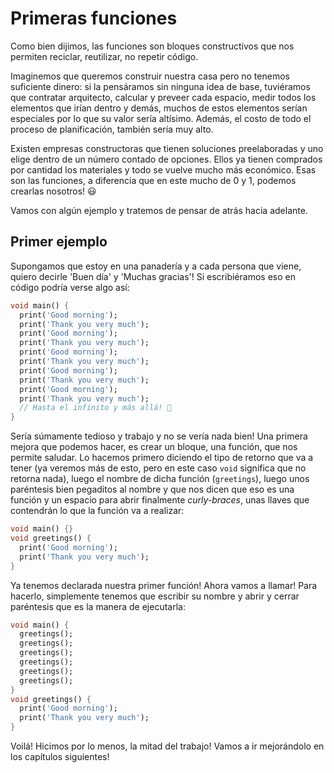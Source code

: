 # Primeras funciones

Como bien dijimos, las funciones son bloques constructivos que nos permiten reciclar, reutilizar, no repetir código.

Imaginemos que queremos construir nuestra casa pero no tenemos suficiente dinero: si la pensáramos sin ninguna idea de base, tuviéramos que contratar arquitecto, calcular y preveer cada espacio, medir todos los elementos que irían dentro y demás, muchos de estos elementos serían especiales por lo que su valor sería altísimo. Además, el costo de todo el proceso de planificación, también sería muy alto.

Existen empresas constructoras que tienen soluciones preelaboradas y uno elige dentro de un número contado de opciones. Ellos ya tienen comprados por cantidad los materiales y todo se vuelve mucho más económico. Esas son las funciones, a diferencia que en este mucho de 0 y 1, podemos crearlas nosotros! 😃

Vamos con algún ejemplo y tratemos de pensar de atrás hacia adelante.

## Primer ejemplo

Supongamos que estoy en una panadería y a cada persona que viene, quiero decirle 'Buen día' y 'Muchas gracias'! Si escribiéramos eso en código podría verse algo así:

```dart
void main() {
  print('Good morning');
  print('Thank you very much');
  print('Good morning');
  print('Thank you very much');
  print('Good morning');
  print('Thank you very much');
  print('Good morning');
  print('Thank you very much');
  print('Good morning');
  print('Thank you very much');
  // Hasta el infinito y más allá! 🫣
}
```

Sería súmamente tedioso y trabajo y no se vería nada bien! Una primera mejora que podemos hacer, es crear un bloque, una función, que nos permite saludar. Lo hacemos primero diciendo el tipo de retorno que va a tener (ya veremos más de esto, pero en este caso `void` significa que no retorna nada), luego el nombre de dicha función (`greetings`), luego unos paréntesis bien pegaditos al nombre y que nos dicen que eso es una función y un espacio para abrir finalmente _curly-braces_, unas llaves que contendrán lo que la función va a realizar:

```dart
void main() {}
void greetings() {
  print('Good morning');
  print('Thank you very much');
}
```

Ya tenemos declarada nuestra primer función! Ahora vamos a llamar! Para hacerlo, simplemente tenemos que escribir su nombre y abrir y cerrar paréntesis que es la manera de ejecutarla:

```dart
void main() {
  greetings();
  greetings();
  greetings();
  greetings();
  greetings();
  greetings();
}
void greetings() {
  print('Good morning');
  print('Thank you very much');
}
```

Voilá! Hicimos por lo menos, la mitad del trabajo! Vamos a ir mejorándolo en los capítulos siguientes!
